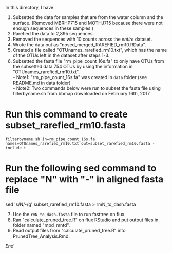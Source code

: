 In this directory, I have:

1. Subsetted the data for samples that are from the water column and the surface. (Removed MBRHP715 and MOTHJ715 because there were not enough sequences in these samples.)  
2. Rarefied the data to 2,895 sequences.  
3. Removed the sequences with 10 counts across the *entire* dataset.  
4. Wrote the data out as "nosed_merged_RAREFIED_rm10.RData".  
5. Created a file called "OTUnames_rarefied_rm10.txt", which has the name of the OTUs left in the dataset after steps 1-3.  
6. Subsetted the fasta file "rm_pipe_count_16s.fa" to only have OTUs from the subsetted data 754 OTUs by using the information in "OTUnames_rarefied_rm10.txt".  
		- Note1: "rm_pipe_count_16s.fa" was created in `data` folder (see README.md in data folder)  
		- Note2: Two commands below were run to subset the fasta file using filterbyname.sh from bbmap downloaded on February 16th, 2017  

# Run this command to create subset_rarefied_rm10.fasta
`filterbyname.sh in=rm_pipe_count_16s.fa names=OTUnames_rarefied_rm10.txt out=subset_rarefied_rm10.fasta -include t` 

# Run the following sed command to replace "N" with "-" in aligned fasta file 
sed 's/N/-/g' subset_rarefied_rm10.fasta > rmN_to_dash.fasta

7. Use the `rmN_to_dash.fasta` file to run fasttree on flux.  
8. Ran "calculate_pruned_tree.R" on flux RStudio and put output files in folder named "mpd_mntd".  
9. Read output files from "calculate_pruned_tree.R" into PrunedTree_Analysis.Rmd.  


*End*
